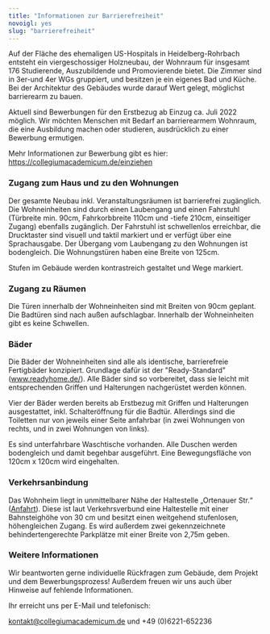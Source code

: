 ```yaml
---
title: "Informationen zur Barrierefreiheit"
novoigl: yes
slug: "barrierefreiheit"
---
```


Auf der Fläche des ehemaligen US-Hospitals in Heidelberg-Rohrbach entsteht ein viergeschossiger Holzneubau, der Wohnraum für insgesamt 176 Studierende, Auszubildende und Promovierende bietet. Die Zimmer sind in 3er-und 4er WGs gruppiert, und besitzen je ein eigenes Bad und Küche. Bei der Architektur des Gebäudes wurde darauf Wert gelegt, möglichst barrierearm zu bauen.

Aktuell sind Bewerbungen für den Erstbezug ab Einzug ca. Juli 2022 möglich. Wir möchten Menschen mit Bedarf an barrierearmem Wohnraum, die eine Ausbildung machen oder studieren, ausdrücklich zu einer Bewerbung ermutigen.

Mehr Informationen zur Bewerbung gibt es hier: https://collegiumacademicum.de/einziehen

### Zugang zum Haus und zu den Wohnungen

Der gesamte Neubau inkl. Veranstaltungsräumen ist barrierefrei zugänglich. Die Wohneinheiten sind durch einen Laubengang und einen Fahrstuhl (Türbreite min. 90cm, Fahrkorbbreite 110cm und -tiefe 210cm, einseitiger Zugang) ebenfalls zugänglich. Der Fahrstuhl ist schwellenlos erreichbar, die Drucktaster sind visuell und taktil markiert und er verfügt über eine Sprachausgabe. Der Übergang vom Laubengang zu den Wohnungen ist bodengleich. Die Wohnungstüren haben eine Breite von 125cm.

Stufen im Gebäude werden kontrastreich gestaltet und Wege markiert.

### Zugang zu Räumen

Die Türen innerhalb der Wohneinheiten sind mit Breiten von 90cm geplant. Die Badtüren sind nach außen aufschlagbar. Innerhalb der Wohneinheiten gibt es keine Schwellen.

### Bäder

Die Bäder der Wohneinheiten sind alle als identische, barrierefreie Fertigbäder konzipiert. Grundlage dafür ist der "Ready-Standard"(www.readyhome.de/). Alle Bäder sind so vorbereitet, dass sie leicht mit entsprechenden Griffen und Halterungen nachgerüstet werden können.

Vier  der  Bäder  werden bereits ab  Erstbezug mit  Griffen  und  Halterungen ausgestattet,  inkl. Schalteröffnung für die Badtür. Allerdings sind die Toiletten nur von jeweils einer Seite anfahrbar (in zwei Wohnungen von rechts, und in zwei Wohnungen von links).

Es sind unterfahrbare Waschtische vorhanden. Alle Duschen werden bodengleich und damit begehbar ausgeführt. Eine Bewegungsfläche von 120cm x 120cm wird eingehalten.

### Verkehrsanbindung

Das Wohnheim liegt in unmittelbarer Nähe der Haltestelle „Ortenauer Str.“ ([Anfahrt](/anfahrt)). Diese ist laut Verkehrsverbund eine Haltestelle mit einer Bahnsteighöhe von 30 cm und besitzt einen weitgehend stufenlosen, höhengleichen Zugang. Es wird außerdem zwei gekennzeichnete behindertengerechte Parkplätze mit einer Breite von 2,75m geben.

### Weitere Informationen

Wir beantworten gerne individuelle Rückfragen zum Gebäude, dem  Projekt und dem Bewerbungsprozess! Außerdem freuen wir uns auch über Hinweise auf fehlende Informationen.

Ihr erreicht uns per E-Mail und telefonisch:

kontakt@collegiumacademicum.de und +49 (0)6221-652236
